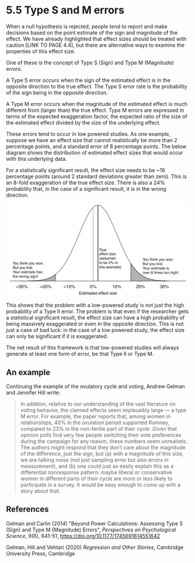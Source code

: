 # 5.5 Type S and M errors

When a null hypothesis is rejected, people tend to report and make decisions based on the point estimate of the sign and magnitude of the effect. We have already highlighted that effect sizes should be treated with caution [LINK TO PAGE 4.4], but there are alternative ways to examine the properties of this effect size.

One of these is the concept of Type S (Sign) and Type M (Magnitude) errors.

A Type S error occurs when the sign of the estimated effect is in the opposite direction to the true effect. The Type S error rate is the probability of the sign being in the opposite direction.

A Type M error occurs when the magnitude of the estimated effect is much different from (larger than) the true effect. Type M errors are expressed in terms of the expected exaggeration factor, the expected ratio of the size of the estimated effect divided by the size of the underlying effect.

These errors tend to occur in low powered studies. As one example, suppose we have an effect size that cannot realistically be more than 2 percentage points, and a standard error of 8 percentage points. The below diagram shows the distribution of estimated effect sizes that would occur with this underlying data.

For a statistically significant result, the effect size needs to be ~16 percentage points (around 2 standard deviations greater than zero). This is an 8-fold exaggeration of the true effect size. There is also a 24% probability that, in the case of a significant result, it is in the wrong direction.

![](img/type_s_and_type_m_error.jpg)

This shows that the problem with a low-powered study is not just the high probability of a Type II error. The problem is that even if the researcher gets a statistical significant result, the effect size can have a high probability of being massively exaggerated or even in the opposite direction. This is not just a case of bad luck: in the case of a low powered study, the effect size can only be significant if it is exaggerated.

The net result of this framework is that low-powered studies will always generate at least one form of error, be that Type II or Type M.

## An example

Continuing the example of the ovulatory cycle and voting, Andrew Gelman and Jennifer Hill write:

>In addition, relative to our understanding of the vast literature on voting behavior, the claimed effects seem implausibly large — a type M error. For example, the paper reports that, among women in relationships, 40% in the ovulation period supported Romney, compared to 23% in the non-fertile part of their cycle. Given that opinion polls find very few people switching their vote preferences during the campaign for any reason, these numbers seem unrealistic. The authors might respond that they don’t care about the magnitude of the difference, just the sign, but (a) with a magnitude of this size, we are talking noise (not just sampling error but also errors in measurement), and (b) one could just as easily explain this as a differential nonresponse pattern: maybe liberal or conservative women in different parts of their cycle are more or less likely to participate in a survey. It would be easy enough to come up with a story about that.

## References

Gelman and Carlin (2014) "Beyond Power Calculations: Assessing Type S (Sign) and Type M (Magnitude) Errors", *Perspectives on Psychological Science*, 9(6), 641-51, https://doi.org/10.1177/1745691614551642

Gelman, Hill and Vehtari (2020) *Regression and Other Stories*, Cambridge University Press, Cambridge
